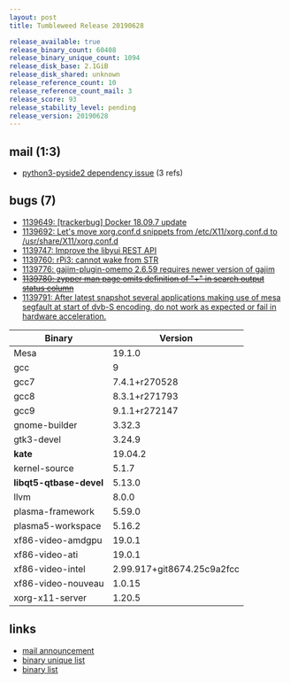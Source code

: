 ```yaml
---
layout: post
title: Tumbleweed Release 20190628

release_available: true
release_binary_count: 60408
release_binary_unique_count: 1094
release_disk_base: 2.1GiB
release_disk_shared: unknown
release_reference_count: 10
release_reference_count_mail: 3
release_score: 93
release_stability_level: pending
release_version: 20190628
---
```


## mail (1:3)

- [python3-pyside2 dependency issue](https://lists.opensuse.org/opensuse-factory/2019-07/msg00053.html) (3 refs)

## bugs (7)

<!--more-->

- [1139649: \[trackerbug\] Docker 18.09.7 update](https://bugzilla.opensuse.org/show_bug.cgi?id=1139649)
- [1139692: Let's move xorg.conf.d snippets from /etc/X11/xorg.conf.d to /usr/share/X11/xorg.conf.d](https://bugzilla.opensuse.org/show_bug.cgi?id=1139692)
- [1139747: Improve the libyui REST API](https://bugzilla.opensuse.org/show_bug.cgi?id=1139747)
- [1139760: rPi3: cannot wake from STR](https://bugzilla.opensuse.org/show_bug.cgi?id=1139760)
- [1139776: gajim-plugin-omemo 2.6.59 requires newer version of gajim](https://bugzilla.opensuse.org/show_bug.cgi?id=1139776)
- ~~[1139780: zypper man page omits definition of "+" in search output status column](https://bugzilla.opensuse.org/show_bug.cgi?id=1139780)~~
- [1139791: After latest snapshot several applications making use of mesa segfault at start of dvb-S encoding, do not work as expected or fail in hardware acceleration.](https://bugzilla.opensuse.org/show_bug.cgi?id=1139791)

Binary | Version
--- | ---
Mesa | 19.1.0
gcc | 9
gcc7 | 7.4.1+r270528
gcc8 | 8.3.1+r271793
gcc9 | 9.1.1+r272147
gnome-builder | 3.32.3
gtk3-devel | 3.24.9
**kate** | 19.04.2
kernel-source | 5.1.7
**libqt5-qtbase-devel** | 5.13.0
llvm | 8.0.0
plasma-framework | 5.59.0
plasma5-workspace | 5.16.2
xf86-video-amdgpu | 19.0.1
xf86-video-ati | 19.0.1
xf86-video-intel | 2.99.917+git8674.25c9a2fcc
xf86-video-nouveau | 1.0.15
xorg-x11-server | 1.20.5

## links

- [mail announcement](https://lists.opensuse.org/opensuse-factory/2019-06/msg00462.html)
- [binary unique list](http://download.opensuse.org/history/20190628/rpm.unique.list)
- [binary list](http://download.opensuse.org/history/20190628/rpm.list)
